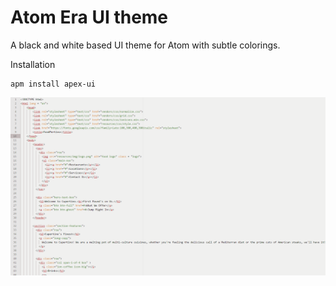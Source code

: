 # Atom Era UI theme

A black and white based UI theme for Atom with subtle colorings.


Installation

```
apm install apex-ui
```

![](https://github.com/ericluuci/era-syntax/blob/master/Showcase.png)
